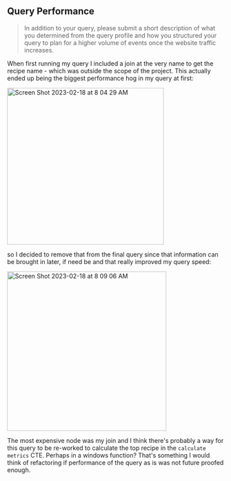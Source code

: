 ## Query Performance 

> In addition to your query, please submit a short description of what you determined from the query profile and how you structured your query to plan for a higher volume of events once the website traffic increases.

When first running my query I included a join at the very name to get the recipe name - which was outside the scope of the project. This actually ended up being the biggest performance hog in my query at first:

<img width="363" alt="Screen Shot 2023-02-18 at 8 04 29 AM" src="https://user-images.githubusercontent.com/9855295/219867836-76befd94-7370-427b-964e-4fb95a31d3a1.png">

so I decided to remove that from the final query since that information can be brought in later, if need be and that really improved my query speed:

<img width="369" alt="Screen Shot 2023-02-18 at 8 09 06 AM" src="https://user-images.githubusercontent.com/9855295/219867872-2a1c2514-176e-4983-95af-6960f347d4bd.png">

The most expensive node was my join and I think there's probably a way for this query to be re-worked to calculate the top recipe in the `calculate metrics` CTE. Perhaps in a windows function? That's something I would think of refactoring if performance of the query as is was not future proofed enough. 
